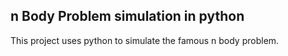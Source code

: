 ## n Body Problem simulation in python

This project uses python to simulate the famous n body problem.